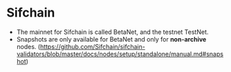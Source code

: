 # Sifchain

- The mainnet for Sifchain is called BetaNet, and the testnet TestNet.
- Snapshots are only available for BetaNet and only for **non-archive** nodes. (https://github.com/Sifchain/sifchain-validators/blob/master/docs/nodes/setup/standalone/manual.md#snapshot)
